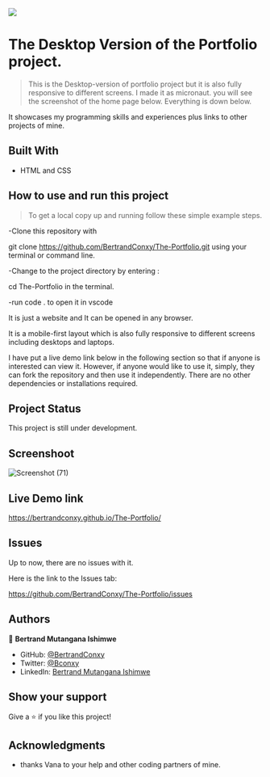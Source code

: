 ![](https://img.shields.io/badge/Microverse-blueviolet)

# The Desktop Version of the Portfolio project.

>This is the Desktop-version of portfolio project but it is also fully responsive to different screens. I made it as micronaut.
>you will see the screenshot of the home page below.
>Everything is down below.

It showcases my programming skills and experiences plus links to other projects of mine.

## Built With

- HTML and CSS 

## How to use and run this project

>To get a local copy up and running follow these simple example steps.

-Clone this repository with

git clone https://github.com/BertrandConxy/The-Portfolio.git using your terminal or command line.

-Change to the project directory by entering :

cd The-Portfolio in the terminal.

-run code . to open it in vscode


It is just a website and It can be opened in any browser.

It is a mobile-first layout which is also fully responsive to different screens including desktops and laptops.

I have put a live demo link below in the following section so that
if anyone is interested can view it. However, if anyone would like to use it, simply, they can fork the repository and then use it independently.
There are no other dependencies or installations required.

## Project Status
This project is still under development.

## Screenshoot
![Screenshot (71)](https://user-images.githubusercontent.com/90222110/145774268-e443e1d7-3387-498d-8828-6a38c9326edd.png)

## Live Demo link
 https://bertrandconxy.github.io/The-Portfolio/

## Issues

Up to now, there are no issues with it.

Here is the link to the Issues tab:

https://github.com/BertrandConxy/The-Portfolio/issues

## Authors

👤 **Bertrand Mutangana Ishimwe**

- GitHub: [@BertrandConxy](https://github.com/BertrandConxy)
- Twitter: [@Bconxy](https://twitter.com/Bconxy)
- LinkedIn: [Bertrand Mutangana Ishimwe](https://www.linkedin.com/in/bertrand-mutangana-024905220/)


## Show your support

Give a ⭐️ if you like this project!

## Acknowledgments

- thanks Vana to your help and other coding partners of mine.

